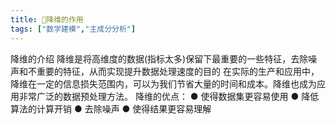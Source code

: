 ```yaml
---
title: 🤖降维的作用
tags: ["数学建模","主成分分析"]
---
```

降维的介绍
降维是将高维度的数据(指标太多)保留下最重要的一些特征，去除噪声和不重要的特征，从而实现提升数据处理速度的目的
在实际的生产和应用中，降维在一定的信息损失范围内，可以为我们节省大量的时间和成本。降维也成为应用非常广泛的数据预处理方法。
降维的优点：
● 使得数据集更容易使用
● 降低算法的计算开销
● 去除噪声
● 使得结果更容易理解